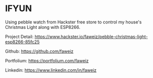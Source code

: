 # IFYUN

Using pebble watch from Hackster free store to control my house's Christmas Light along with ESP8266. 

Project Detail: https://www.hackster.io/faweiz/pebble-christmas-light-esp8266-85fc25

Github: https://github.com/faweiz

Portfolium: https://portfolium.com/faweiz

Linkedin: https://www.linkedin.com/in/faweiz

